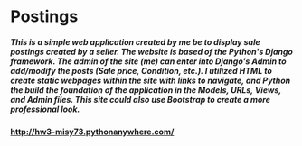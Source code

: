 # Postings

##### This is a simple web application created by me be to display sale postings created by a seller. The website is based of the Python's Django framework. The admin of the site (me) can enter into Django's Admin to add/modify the posts (Sale price, Condition, etc.). I utilized HTML to create static webpages within the site with links to navigate, and Python the build the foundation of the application in the Models, URLs, Views, and Admin files. This site could also use Bootstrap to create a more professional look.

#### http://hw3-misy73.pythonanywhere.com/
